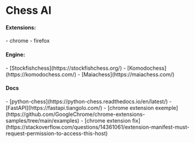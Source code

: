 <h1>Chess AI</h1>

<h4>Extensions:</h4>
 - chrome
 - firefox

<h4>Engine:</h4>
 - [Stockfishchess](https://stockfishchess.org/)
 - [Komodochess](https://komodochess.com/)
 - [Maiachess](https://maiachess.com/)

<h4>Docs</h4>
 - [python-chess](https://python-chess.readthedocs.io/en/latest/)
 - [FastAPI](https://fastapi.tiangolo.com/)
 - [chrome extension exemple](https://github.com/GoogleChrome/chrome-extensions-samples/tree/main/examples)
 - [chrome extension fix](https://stackoverflow.com/questions/14361061/extension-manifest-must-request-permission-to-access-this-host)

